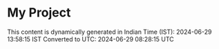 # My Project

This content is dynamically generated in Indian Time (IST): 2024-06-29 13:58:15 IST
Converted to UTC: 2024-06-29 08:28:15 UTC
